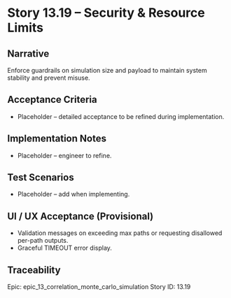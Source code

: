 # Story 13.19 – Security & Resource Limits

## Narrative
Enforce guardrails on simulation size and payload to maintain system stability and prevent misuse.

## Acceptance Criteria
- Placeholder – detailed acceptance to be refined during implementation.

## Implementation Notes
- Placeholder – engineer to refine.

## Test Scenarios
- Placeholder – add when implementing.

## UI / UX Acceptance (Provisional)
- Validation messages on exceeding max paths or requesting disallowed per-path outputs.
- Graceful TIMEOUT error display.

## Traceability
Epic: epic_13_correlation_monte_carlo_simulation
Story ID: 13.19
